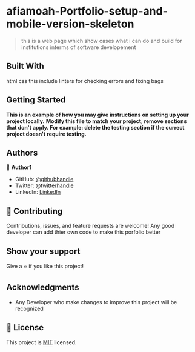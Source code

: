

# afiamoah-Portfolio-setup-and-mobile-version-skeleton

> this is a web page which show cases what i can do and build for institutions interms of software developement


## Built With

html
css
this include linters for checking errors and fixing bags

## Getting Started

**This is an example of how you may give instructions on setting up your project locally.**
**Modify this file to match your project, remove sections that don't apply. For example: delete the testing section if the currect project doesn't require testing.**





## Authors

👤 **Author1**

- GitHub: [@githubhandle](https://github.com/afiamoah)
- Twitter: [@twitterhandle](https://twitter.com/afiamoah)
- LinkedIn: [LinkedIn](https://linkedin.com/in/afiamoah)




## 🤝 Contributing

Contributions, issues, and feature requests are welcome!
Any good developer can add thier own code to make this  porfolio better

## Show your support

Give a ⭐️ if you like this project!

## Acknowledgments

- Any Developer who make changes to improve this project will be recognized

## 📝 License

This project is [MIT](./MIT.md) licensed.